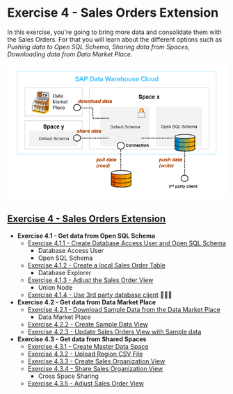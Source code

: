 # Exercise 4 - Sales Orders Extension

In this exercise, you're going to bring more data and consolidate them with the Sales Orders.
For that you will learn about the different options such as _Pushing data to Open SQL Schema_, _Sharing data from Spaces_, _Downloading data from Data Market Place_.  

![](./images/data_ingestion.png)


[<h2>Exercise 4 - Sales Orders Extension</h2>](exercises/ex4/)
- **Exercise 4.1 - Get data from Open SQL Schema**
   - [Exercise 4.1.1 - Create Database Access User and Open SQL Schema](/exercises/ex4/open-sql-schema)
      - Database Access User
      - Open SQL Schema 
   - [Exercise 4.1.2 - Create a local Sales Order Table](/exercises/ex4/special-sales-orders-table)   
      - Database Explorer  
   - [Exercise 4.1.3 - Adjust the Sales Order View](/exercises/ex4/sales-orders-union)
      - Union Node   
   - [Exercise 4.1.4 - Use 3rd party database client](/exercises/ex4/3rd-party-db-client) :construction::construction::construction:
- **Exercise 4.2 - Get data from Data Market Place** 
   - [Exercise 4.2.1 - Download Sample Data from the Data Market Place](/exercises/ex4/data-market-place-sample-data-download)
      - Data Market Place
   - [Exercise 4.2.2 - Create Sample Data View](/exercises/ex4/data-market-place-sample-data-view)
   - [Exercise 4.2.3 - Update Sales Orders View with Sample data](/exercises/ex4/data-market-place-update-sales-view)
- **Exercise 4.3 - Get data from Shared Spaces** 
   - [Exercise 4.3.1 - Create Master Data Space](/exercises/ex4/master-data-space)
   - [Exercise 4.3.2 - Upload Region CSV File](/exercises/ex4/region-data-upload)
   - [Exercise 4.3.3 - Create Sales Organization View](/exercises/ex4/sales-organization-view)
   - [Exercise 4.3.4 - Share Sales Organization View](/exercises/ex4/sales-organization-view-share)
      - Cross Space Sharing 
   - [Exercise 4.3.5 - Adjust Sales Order View](/exercises/ex4/sales-orders-sales-organization)
